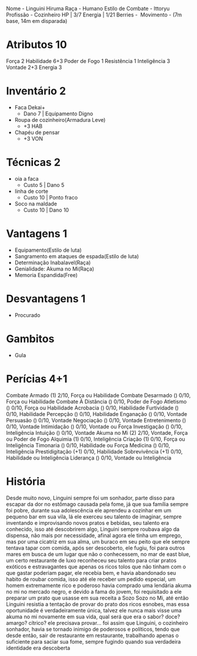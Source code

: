 Nome - Linguini Hiruma
Raça - Humano
Estilo de Combate - Ittoryu
Profissão - Cozinheiro
HP | 3/7
Energia | 1/21
Berries - 
Movimento - (7m base, 14m em disparada)

# Atributos 10
Força 2
Habilidade 6+3
Poder de Fogo 1
Resistência 1
Inteligência 3
Vontade 2+3
Energia 3

# Inventário 2
- Faca Dekai+
	- Dano 7 | Equipamento Digno
- Roupa de cozinheiro(Armadura Leve)
	- +3 HAB
- Chapéu de pensar
	- +3 VON


# Técnicas 2
- oia a faca
	- Custo 5 | Dano 5
- linha de corte
	- Custo 10 | Ponto fraco
- Soco na maldade
	- Custo 10 | Dano 10
  
# Vantagens 1
- Equipamento(Estilo de luta)
- Sangramento em ataques de espada(Estilo de luta)
- Determinação Inabalavel(Raça)
- Genialidade: Akuma no Mi(Raça)
- Memoria Espandida(Free)

# Desvantagens 1
 - Procurado

# Gambitos
- Gula

# Perícias 4+1
Combate Armado (1) 2/10, Força ou Habilidade
Combate Desarmado () 0/10, Força ou Habilidade
Combate Á Distância () 0/10, Poder de Fogo
Atletismo () 0/10, Força ou Habilidade
Acrobacia () 0/10, Habilidade
Furtividade () 0/10, Habilidade
Percepção () 0/10, Habilidade
Enganação () 0/10, Vontade
Persuasão () 0/10, Vontade
Negociação () 0/10, Vontade
Entretenimento () 0/10, Vontade
Intimidação () 0/10, Vontade ou Força
Investigação () 0/10, Inteligência
Intuição () 0/10, Vontade
Akuma no Mi (2) 2/10, Vontade, Força ou Poder de Fogo
Alquimia (1) 0/10, Inteligência
Criação (1) 0/10, Força ou Inteligência
Timonaria () 0/10, Habilidade ou Força
Medicina () 0/10, Inteligência
Prestidigitação (+1) 0/10, Habilidade
Sobrevivência (+1) 0/10, Habilidade ou Inteligência
Liderança () 0/10, Vontade ou Inteligência

# História
Desde muito novo, Linguini sempre foi um sonhador, parte disso para escapar da dor no estômago causada pela fome, já que sua família sempre foi pobre, durante sua adolescência ele aprendeu a cozinhar em um pequeno bar em sua vila, lá ele exerceu seu talento de imaginar, sempre inventando e improvisando novos pratos e bebidas, seu talento era conhecido, isso até descobrirem algo, Linguini sempre roubava algo da dispensa, não mais por necessidade, afinal agora ele tinha um emprego, mas por uma cicatriz em sua alma, um buraco em seu peito que ele sempre tentava tapar com comida, após ser descoberto, ele fugiu, foi para outros mares em busca de um lugar que não o conhecessem, no mar de east blue, um certo restaurante de luxo reconheceu seu talento para criar pratos exóticos e estravagantes que apenas os ricos tolos que não tinham com o que gastar poderiam pagar, ele recebia bem, e havia abandonado seu habito de roubar comida, isso até ele receber um pedido especial, um homem extremamente rico e poderoso havia comprado uma lendária akuma no mi no mercado negro, e devido a fama do jovem, foi requisitado a ele preparar um prato que usasse em sua receita a Sozo Sozo no Mi, até então Linguini resistia a tentação de provar do prato dos ricos esnobes, mas essa oportunidade é verdadeiramente única, talvez ele nunca mais visse uma akuma no mi novamente em sua vida, qual será que era o sabor? doce? amargo? cítrico? ele precisava provar... foi assim que Linguini, o cozinheiro sonhador, havia se tornado inimigo de poderosos e políticos, tendo que desde então, sair de restaurante em restaurante, trabalhando apenas o suficiente para saciar sua fome, sempre fugindo quando sua verdadeira identidade era descoberta
